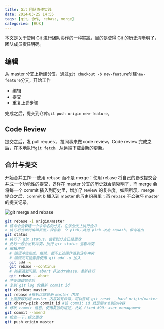 ```yaml
---
title: Git 团队协作实践
date: 2014-03-25 14:55
tags: [git, 协作, rebase, merge] 
categories: [技术]
---
```


本文是关于使用 Git 进行团队协作的一种实践，目的是使得 Git 的历史清晰明了，团队成员责任明确。

<!--more-->

## 编辑

从 master 分支上新建分支，通过`git checkout -b new-feature`创建`new-feature`分支，开始工作

- 编辑
- 提交
- 重复上述步骤
    
完成之后，提交到仓库`git push origin new-feature`。
    
## Code Review

提交之后，发 pull request，拉同事来做 code review。Code review 完成之后，在本地执行`git fetch`，从远端下载最新的更新。

## 合并与提交

开始合并工作---使用 rebase 而不是 merge：使用 rebase 将自己的更改提交合并成一个功能性的提交，这样在 master 分支的历史就会清晰明了，而 merge 会将每一个 commit 插入到历史里，增加了 review 的复杂度。如图所示，merge 提交之后，commit b 插入到 master 的历史纪录里；而 rebase 不会破坏 master 的提交记录。

![git merge and rebase](http://wulfric.qiniudn.com/R-git-merge-and-rebase.png)

~~~ bash
git rebase -i origin/master
# 该命令会新建一个未命名的分支，在该分支上执行合并
# 执行后会跳到编辑页面，保留第一个 pick，其他 pick 改成 squash，保存退出
git status
# 执行下 git status，会看到分支已经更改
# 此时一般会出现冲突，执行 git status 查看冲突
# 编辑冲突
  # 编辑冲突完成，继续，循环上述操作直到没有冲突
  # 编辑完可能需要使用 git add -u 加入
  git add -u
  git rebase --continue
  # 如果遇到问题，abort 掉这次rebase，重新执行
  git rebase --abort
# 冲突编辑完毕后
# 复制 git log 的最新 commit id
git checkout master
git rebase #得到远端最新 master 内容
# 上面获取远端 master 内容如有异常，可以尝试 git reset --hard origin/master
git cherry-pick commit_id #该 commit id 就是刚才复制的内容
# 修改 commit 信息，使用简洁的描述，比如 fixed #99: user management
git commit --amend 
# 检查一下，提交更改
git push origin master
~~~

